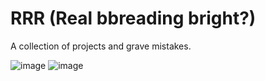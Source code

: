 # RRR (Real bbreading bright?)

A collection of projects and grave mistakes.


![image](https://user-images.githubusercontent.com/86283476/219113625-88bb0ebb-2311-4333-9f58-9c2a1109a663.png)
![image](https://i.insider.com/5d124f9a9c5101048e440825?width=700&format=jpeg&auto=webp)

